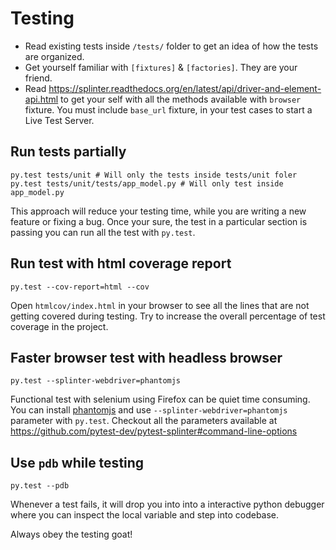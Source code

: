 # Testing

- Read existing tests inside `/tests/` folder to get an idea of how the tests are organized.
- Get yourself familiar with `[fixtures]` & `[factories]`. They are your friend.
- Read https://splinter.readthedocs.org/en/latest/api/driver-and-element-api.html to get your self with all the methods available with `browser` fixture. You must include `base_url` fixture, in your test cases to start a Live Test Server.

[fixtures]: https://pytest.org/latest/fixture.html
[factories]: https://factoryboy.readthedocs.org

## Run tests partially

```shell
py.test tests/unit # Will only the tests inside tests/unit foler
py.test tests/unit/tests/app_model.py # Will only test inside app_model.py
```

This approach will reduce your testing time, while you are writing a new feature or fixing a bug. Once your sure, the test in a particular section is passing you can run all the test with `py.test`.


## Run test with html coverage report

```
py.test --cov-report=html --cov
```

Open `htmlcov/index.html` in your browser to see all the lines that are not getting covered during testing. Try to increase the overall percentage of test coverage in the project.

## Faster browser test with headless browser

```
py.test --splinter-webdriver=phantomjs
```

Functional test with selenium using Firefox can be quiet time consuming. You can install [phantomjs](http://phantomjs.org/download.html) and use `--splinter-webdriver=phantomjs` parameter with `py.test`. Checkout all the parameters available at https://github.com/pytest-dev/pytest-splinter#command-line-options


## Use `pdb` while testing

```
py.test --pdb
```

Whenever a test fails, it will drop you into into a interactive python debugger where you can inspect the local variable and step into codebase.

Always obey the testing goat!
